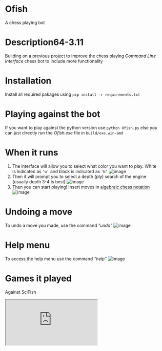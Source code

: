 # Ofish
A chess playing bot
# Description64-3.11
Building on a previous project to improve the chess playing *Command Line Interface* chess bot to include more functionality
# Installation
Install all required pakages using `pip install -r requirements.txt`
# Playing against the bot
If you want to play against the python version use `python Ofish.py` else you can just directly run the *Ofish.exe* file in `build/exe.win-amd`
# When it runs
1) The interface will allow you to select what color you want to play. White is indicated as `'w'` and black is indicated as `'b'`
![image](https://github.com/Dragjon/Ofish/assets/140328303/2eab37b9-f02f-4a4c-a251-c926da77b482)
2) Then it will prompt you to select a depth (ply) search of the engine (usually depth 3-4 is best)
![image](https://github.com/Dragjon/Ofish/assets/140328303/8213a675-224a-4fe0-b715-e5b0d2d86b50)
3) Then you can start playing! Insert moves in <a href="https://en.wikipedia.org/wiki/Algebraic_notation_(chess)">algebraic chess notation</a><br>
![image](https://github.com/Dragjon/Ofish/assets/140328303/2717120b-ad14-4811-b47a-afa03c9091e7)
# Undoing a move
To undo a move you made, use the command *"undo"*
![image](https://github.com/Dragjon/Ofish/assets/140328303/1b00b9dd-8c68-492b-a6fe-823b1ff496fd)
# Help menu
To access the help menu use the command *"help"*
![image](https://github.com/Dragjon/Ofish/assets/140328303/17d29cb5-17c6-4f0d-a08e-5dad6ca476b4)
# Games it played
Against SciFish
<iframe src="https://lichess.org/sn9iFfqF"></iframe>
